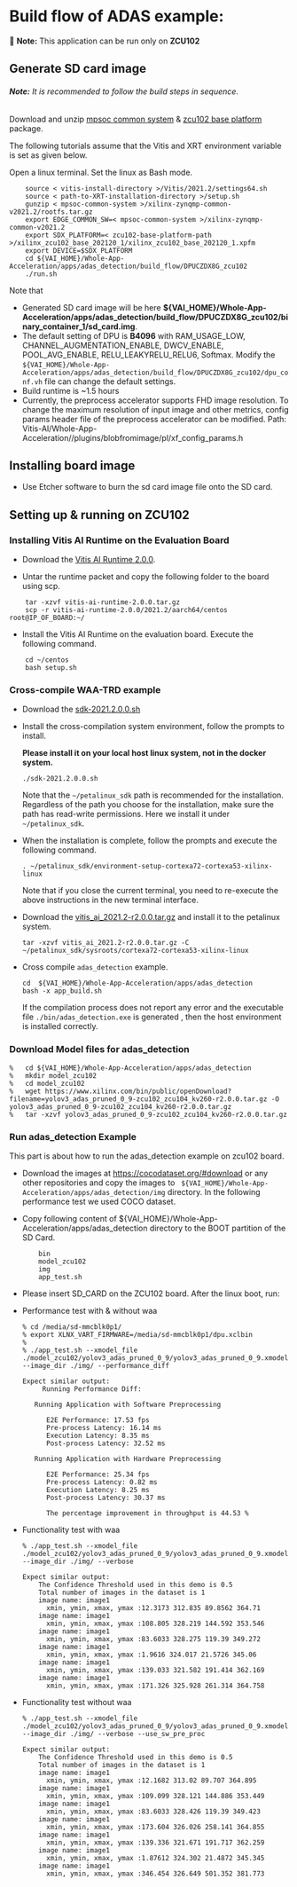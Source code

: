 # Build flow  of ADAS example: 
:pushpin: **Note:** This application can be run only on **ZCU102**

## Generate SD card image

###### **Note:** It is recommended to follow the build steps in sequence.

Download and unzip [mpsoc common system](https://www.xilinx.com/member/forms/download/xef.html?filename=xilinx-zynqmp-common-v2021.2.tar.gz) & [zcu102 base platform](https://www.xilinx.com/member/forms/download/design-license-zcu102-base.html?filename=xilinx_zcu102_base_202120_1.zip) package.

The following tutorials assume that the Vitis and XRT environment variable is set as given below.

Open a linux terminal. Set the linux as Bash mode.

```
    source < vitis-install-directory >/Vitis/2021.2/settings64.sh
    source < path-to-XRT-installation-directory >/setup.sh
    gunzip < mpsoc-common-system >/xilinx-zynqmp-common-v2021.2/rootfs.tar.gz
    export EDGE_COMMON_SW=< mpsoc-common-system >/xilinx-zynqmp-common-v2021.2 
    export SDX_PLATFORM=< zcu102-base-platform-path >/xilinx_zcu102_base_202120_1/xilinx_zcu102_base_202120_1.xpfm
    export DEVICE=$SDX_PLATFORM
    cd ${VAI_HOME}/Whole-App-Acceleration/apps/adas_detection/build_flow/DPUCZDX8G_zcu102
    ./run.sh
```

Note that 
- Generated SD card image will be here **${VAI_HOME}/Whole-App-Acceleration/apps/adas_detection/build_flow/DPUCZDX8G_zcu102/binary_container_1/sd_card.img**.
- The default setting of DPU is **B4096** with RAM_USAGE_LOW, CHANNEL_AUGMENTATION_ENABLE, DWCV_ENABLE, POOL_AVG_ENABLE, RELU_LEAKYRELU_RELU6, Softmax. Modify the `${VAI_HOME}/Whole-App-Acceleration/apps/adas_detection/build_flow/DPUCZDX8G_zcu102/dpu_conf.vh` file can change the default settings.
- Build runtime is ~1.5 hours
- Currently, the preprocess accelerator supports FHD image resolution. To change the maximum resolution of input image and other metrics, config params header file of the preprocess accelerator can be modified. Path: Vitis-AI/Whole-App-Acceleration//plugins/blobfromimage/pl/xf_config_params.h

## Installing board image
- Use Etcher software to burn the sd card image file onto the SD card.

## Setting up & running on ZCU102

### Installing Vitis AI Runtime on the Evaluation Board

- Download the [Vitis AI Runtime 2.0.0](https://www.xilinx.com/bin/public/openDownload?filename=vitis-ai-runtime-2.0.0.tar.gz). 

- Untar the runtime packet and copy the following folder to the board using scp.
```
	tar -xzvf vitis-ai-runtime-2.0.0.tar.gz
	scp -r vitis-ai-runtime-2.0.0/2021.2/aarch64/centos root@IP_OF_BOARD:~/
```
- Install the Vitis AI Runtime on the evaluation board. Execute the following command.
```
	cd ~/centos
	bash setup.sh
```
### Cross-compile WAA-TRD example
* Download the [sdk-2021.2.0.0.sh](https://www.xilinx.com/bin/public/openDownload?filename=sdk-2021.2.0.0.sh)

* Install the cross-compilation system environment, follow the prompts to install. 

    **Please install it on your local host linux system, not in the docker system.**
    ```
    ./sdk-2021.2.0.0.sh
    ```
    Note that the `~/petalinux_sdk` path is recommended for the installation. Regardless of the path you choose for the installation, make sure the path has read-write permissions. 
Here we install it under `~/petalinux_sdk`.

* When the installation is complete, follow the prompts and execute the following command.
    ```
    . ~/petalinux_sdk/environment-setup-cortexa72-cortexa53-xilinx-linux
    ```
    Note that if you close the current terminal, you need to re-execute the above instructions in the new terminal interface.

* Download the [vitis_ai_2021.2-r2.0.0.tar.gz](https://www.xilinx.com/bin/public/openDownload?filename=vitis_ai_2021.2-r2.0.0.tar.gz) and install it to the petalinux system.
    ```
    tar -xzvf vitis_ai_2021.2-r2.0.0.tar.gz -C ~/petalinux_sdk/sysroots/cortexa72-cortexa53-xilinx-linux
    ```

* Cross compile `adas_detection` example.
    ```
    cd  ${VAI_HOME}/Whole-App-Acceleration/apps/adas_detection
    bash -x app_build.sh
    ```
    If the compilation process does not report any error and the executable file `./bin/adas_detection.exe` is generated , then the host environment is installed correctly.



### Download Model files for adas_detection

```
%	cd ${VAI_HOME}/Whole-App-Acceleration/apps/adas_detection
%	mkdir model_zcu102
%	cd model_zcu102
%   wget https://www.xilinx.com/bin/public/openDownload?filename=yolov3_adas_pruned_0_9-zcu102_zcu104_kv260-r2.0.0.tar.gz -O yolov3_adas_pruned_0_9-zcu102_zcu104_kv260-r2.0.0.tar.gz
%	tar -xzvf yolov3_adas_pruned_0_9-zcu102_zcu104_kv260-r2.0.0.tar.gz
```

### Run adas_detection Example
This part is about how to run the adas_detection example on zcu102 board.

* Download the images at https://cocodataset.org/#download or any other repositories and copy the images to ` ${VAI_HOME}/Whole-App-Acceleration/apps/adas_detection/img` directory. In the following performance test we used COCO dataset.

* Copy following content of  ${VAI_HOME}/Whole-App-Acceleration/apps/adas_detection directory to the BOOT partition of the SD Card.
    ```
        bin
        model_zcu102
        img
        app_test.sh
    ```


* Please insert SD_CARD on the ZCU102 board. After the linux boot, run:

* Performance test with & without waa

    ```
    % cd /media/sd-mmcblk0p1/
    % export XLNX_VART_FIRMWARE=/media/sd-mmcblk0p1/dpu.xclbin
    %
    % ./app_test.sh --xmodel_file ./model_zcu102/yolov3_adas_pruned_0_9/yolov3_adas_pruned_0_9.xmodel --image_dir ./img/ --performance_diff

    Expect similar output:
		 Running Performance Diff: 

       Running Application with Software Preprocessing 

          E2E Performance: 17.53 fps
          Pre-process Latency: 16.14 ms
          Execution Latency: 8.35 ms
          Post-process Latency: 32.52 ms

       Running Application with Hardware Preprocessing 

          E2E Performance: 25.34 fps
          Pre-process Latency: 0.82 ms
          Execution Latency: 8.25 ms
          Post-process Latency: 30.37 ms

          The percentage improvement in throughput is 44.53 %

    ```

* Functionality test with waa
    ```
    % ./app_test.sh --xmodel_file ./model_zcu102/yolov3_adas_pruned_0_9/yolov3_adas_pruned_0_9.xmodel --image_dir ./img/ --verbose

    Expect similar output:
		The Confidence Threshold used in this demo is 0.5
		Total number of images in the dataset is 1
		image name: image1
		  xmin, ymin, xmax, ymax :12.3173 312.835 89.8562 364.71
		image name: image1
		  xmin, ymin, xmax, ymax :108.805 328.219 144.592 353.546
		image name: image1
		  xmin, ymin, xmax, ymax :83.6033 328.275 119.39 349.272
		image name: image1
		  xmin, ymin, xmax, ymax :1.9616 324.017 21.5726 345.06
		image name: image1
		  xmin, ymin, xmax, ymax :139.033 321.582 191.414 362.169
		image name: image1
		  xmin, ymin, xmax, ymax :171.326 325.928 261.314 364.758
    ```

* Functionality test without waa
    ```
    % ./app_test.sh --xmodel_file ./model_zcu102/yolov3_adas_pruned_0_9/yolov3_adas_pruned_0_9.xmodel --image_dir ./img/ --verbose --use_sw_pre_proc

    Expect similar output:
		The Confidence Threshold used in this demo is 0.5
		Total number of images in the dataset is 1
		image name: image1
		  xmin, ymin, xmax, ymax :12.1682 313.02 89.707 364.895
		image name: image1
		  xmin, ymin, xmax, ymax :109.099 328.121 144.886 353.449
		image name: image1
		  xmin, ymin, xmax, ymax :83.6033 328.426 119.39 349.423
		image name: image1
		  xmin, ymin, xmax, ymax :173.604 326.026 258.141 364.855
		image name: image1
		  xmin, ymin, xmax, ymax :139.336 321.671 191.717 362.259
		image name: image1
		  xmin, ymin, xmax, ymax :1.87612 324.302 21.4872 345.345
		image name: image1
		  xmin, ymin, xmax, ymax :346.454 326.649 501.352 381.773
    ```